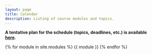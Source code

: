 ```yaml
---
layout: page
title: Calendar
description: Listing of course modules and topics.
---
```


**A tentative plan for the schedule (topics, deadlines, etc.) is available [here](https://docs.google.com/spreadsheets/d/1CIc2FTHgTR_lL71W4ON3J01WVYgC51fxgsfYmn2pwtQ/edit?usp=sharing).**


{% for module in site.modules %}
{{ module }}
{% endfor %}
